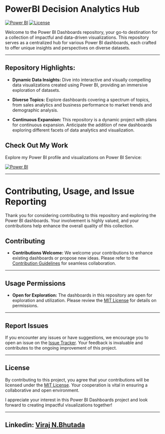 # PowerBI Decision Analytics Hub

[![Power BI](https://img.shields.io/badge/Power%20BI-Dashboards-yellow)](https://app.powerbi.com/groups/me/lineage?experience=power-bi)
[![License](https://img.shields.io/badge/License-MIT-green)](https://github.com/virajbhutada/PowerBI-Dashboards/blob/main/LICENSE)

Welcome to the Power BI Dashboards repository, your go-to destination for a collection of impactful and data-driven visualizations. This repository serves as a centralized hub for various Power BI dashboards, each crafted to offer unique insights and perspectives on diverse datasets.

---

## Repository Highlights:

- **Dynamic Data Insights:** Dive into interactive and visually compelling data visualizations created using Power BI, providing an immersive exploration of datasets.

- **Diverse Topics:** Explore dashboards covering a spectrum of topics, from sales analytics and business performance to market trends and demographic analysis.

- **Continuous Expansion:** This repository is a dynamic project with plans for continuous expansion. Anticipate the addition of new dashboards exploring different facets of data analytics and visualization.



## Check Out My Work

Explore my Power BI profile and visualizations on Power BI Service:

[![Power BI](https://img.shields.io/badge/Power%20BI-viraj.bhutada-yellow?style=for-the-badge&logo=powerbi)](https://app.powerbi.com/groups/me/lineage?experience=power-bi)

---

# Contributing, Usage, and Issue Reporting

Thank you for considering contributing to this repository and exploring the Power BI dashboards. Your involvement is highly valued, and your contributions help enhance the overall quality of this collection.


## Contributing

- **Contributions Welcome:** We welcome your contributions to enhance existing dashboards or propose new ideas. Please refer to the [Contribution Guidelines](CONTRIBUTING.md) for seamless collaboration.

---

## Usage Permissions

- **Open for Exploration:** The dashboards in this repository are open for exploration and utilization. Please review the [MIT License]([LICENSE](https://github.com/virajbhutada/PowerBI-Decision-Analytics/blob/main/LICENSE)) for details on permissions.

---

## Report Issues

If you encounter any issues or have suggestions, we encourage you to open an issue on the [Issue Tracker](https://github.com/virajbhutada/PowerBI_Decision-Analytics/issues). Your feedback is invaluable and contributes to the ongoing improvement of this project.

---

## License

By contributing to this project, you agree that your contributions will be licensed under the [MIT License](LICENSE). Your cooperation is vital in ensuring a collaborative and open environment.

I appreciate your interest in this Power BI Dashboards project and look forward to creating impactful visualizations together!

---

## Linkedin: [Viraj N.Bhutada](https://www.linkedin.com/in/virajnbhutada24/)

